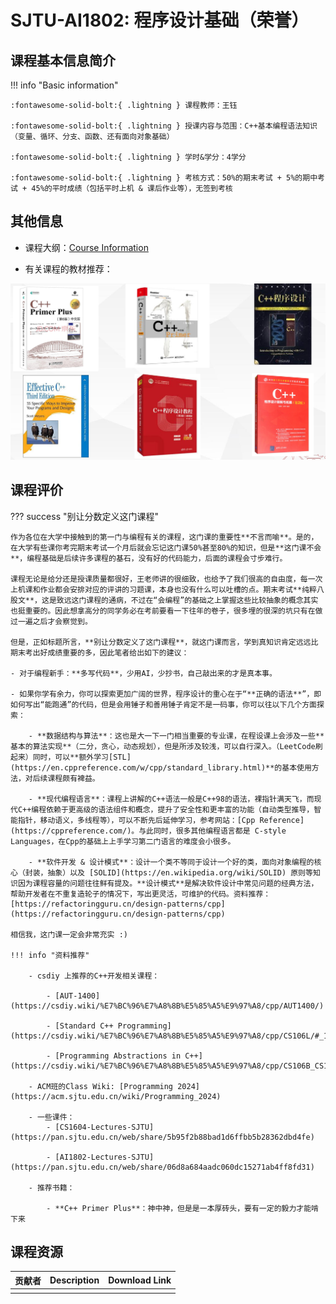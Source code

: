 # SJTU-AI1802: 程序设计基础（荣誉）

<!-- 课程的基本信息简介 -->
<!-- 这一部分主要记录老师们上课的客观信息，例如考核方式和授课范围等 -->
## 课程基本信息简介

<!-- 下面一行请勿删除，注意缩进 -->
<!-- markdown 格式详见: https://squidfunk.github.io/mkdocs-material/reference/admonitions/ -->
!!! info "Basic information"

    :fontawesome-solid-bolt:{ .lightning } 课程教师：王钰

    :fontawesome-solid-bolt:{ .lightning } 授课内容与范围：C++基本编程语法知识（变量、循环、分支、函数、还有面向对象基础）

    :fontawesome-solid-bolt:{ .lightning } 学时&学分：4学分

    :fontawesome-solid-bolt:{ .lightning } 考核方式：50%的期末考试 + 5%的期中考试 + 45%的平时成绩（包括平时上机 & 课后作业等），无签到考核


<!-- You are free to add some contents in it! -->
## 其他信息

- 课程大纲：[Course Information](https://pan.sjtu.edu.cn/web/share/be74691642d5456ecff9fb44ff7f7caa)

- 有关课程的教材推荐：

![Recommend Books](../../assets/images/AI-1802/recommend.png)

<!-- 对课程的主观性评价请放在这里，包括对学弟学妹的建议等等 -->
<!-- markdown 格式详见: https://squidfunk.github.io/mkdocs-material/reference/admonitions/ -->
## 课程评价

??? success "别让分数定义这门课程"

    作为各位在大学中接触到的第一门与编程有关的课程，这门课的重要性**不言而喻**。是的，在大学有些课你考完期末考试一个月后就会忘记这门课50%甚至80%的知识，但是**这门课不会**，编程基础是后续许多课程的基石，没有好的代码能力，后面的课程会寸步难行。

    课程无论是给分还是授课质量都很好，王老师讲的很细致，也给予了我们很高的自由度，每一次上机课和作业都会安排对应的评讲的习题课，本身也没有什么可以吐槽的点。期末考试**纯粹八股文**，这是致远这门课程的通病，不过在“会编程”的基础之上掌握这些比较抽象的概念其实也挺重要的。因此想拿高分的同学务必在考前要看一下往年的卷子，很多埋的很深的坑只有在做过一遍之后才会察觉到。

    但是，正如标题所言，**别让分数定义了这门课程**，就这门课而言，学到真知识肯定远远比期末考出好成绩重要的多，因此笔者给出如下的建议：

    - 对于编程新手：**多写代码**，少用AI，少抄书，自己敲出来的才是真本事。

    - 如果你学有余力，你可以探索更加广阔的世界，程序设计的重心在于“**正确的语法**”，即如何写出“能跑通”的代码，但是会用锤子和善用锤子肯定不是一码事，你可以往以下几个方面探索：

        - **数据结构与算法**：这也是大一下一门相当重要的专业课，在程设课上会涉及一些**基本的算法实现**（二分，贪心，动态规划），但是所涉及较浅，可以自行深入。（LeetCode刷起来）同时，可以**额外学习[STL](https://en.cppreference.com/w/cpp/standard_library.html)**的基本使用方法，对后续课程颇有裨益。

        - **现代编程语言**：课程上讲解的C++语法一般是C++98的语法，裸指针满天飞，而现代C++编程依赖于更高级的语法组件和概念，提升了安全性和更丰富的功能（自动类型推导，智能指针，移动语义，多线程等），可以不断先后延伸学习，参考网站：[Cpp Reference](https://cppreference.com/)。与此同时，很多其他编程语言都是 C-style Languages，在Cpp的基础上上手学习第二门语言的难度会小很多。

        - **软件开发 & 设计模式**：设计一个类不等同于设计一个好的类，面向对象编程的核心（封装，抽象）以及 [SOLID](https://en.wikipedia.org/wiki/SOLID) 原则等知识因为课程容量的问题往往鲜有提及。**设计模式**是解决软件设计中常见问题的经典方法，帮助开发者在不重复造轮子的情况下，写出更灵活，可维护的代码。资料推荐：[https://refactoringguru.cn/design-patterns/cpp](https://refactoringguru.cn/design-patterns/cpp)

    相信我，这门课一定会非常充实 :)

    !!! info "资料推荐"

        - csdiy 上推荐的C++开发相关课程：

            - [AUT-1400](https://csdiy.wiki/%E7%BC%96%E7%A8%8B%E5%85%A5%E9%97%A8/cpp/AUT1400/)

            - [Standard C++ Programming](https://csdiy.wiki/%E7%BC%96%E7%A8%8B%E5%85%A5%E9%97%A8/cpp/CS106L/#_1)

            - [Programming Abstractions in C++](https://csdiy.wiki/%E7%BC%96%E7%A8%8B%E5%85%A5%E9%97%A8/cpp/CS106B_CS106X/)

        - ACM班的Class Wiki: [Programming 2024](https://acm.sjtu.edu.cn/wiki/Programming_2024)

        - 一些课件：
            - [CS1604-Lectures-SJTU](https://pan.sjtu.edu.cn/web/share/5b95f2b88bad1d6ffbb5b28362dbd4fe)

            - [AI1802-Lectures-SJTU](https://pan.sjtu.edu.cn/web/share/06d8a684aadc060dc15271ab4ff8fd31)

        - 推荐书籍：

            - **C++ Primer Plus**：神中神，但是是一本厚砖头，要有一定的毅力才能啃下来





## 课程资源

<!-- PDF or zip-->
<!-- icons for pdf :fontawesome-solid-file-pdf:{ .saic } -->
<!-- icons for zip :fontawesome-solid-file-zipper:{ .saic } -->
<!-- 存储链接推荐使用jbox云盘或者其他云服务器，在表格中只需要贴上下载链接即可，建议zip或者PDF文件，贴其他网站的链接也可以 -->


| 贡献者            |   Description        |     Download Link                  |
| ----            |------                | ------------------------------------ |
|||



